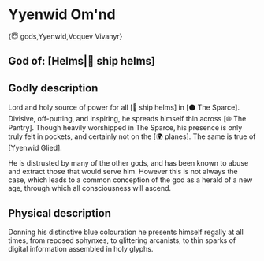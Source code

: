 # Yyenwid Om'nd

{😇 gods,Yyenwid,Voquev Vivanyr}

## **God of:** [Helms|🧢 ship helms]

## **Godly description**
Lord and holy source of power for all [🧢 ship helms] in [⚫ The Sparce]. Divisive, off-putting, and inspiring, he spreads himself thin across [🌐 The Pantry]. Though heavily worshipped in The Sparce, his presence is only truly felt in pockets, and certainly not on the [🌍 planes]. The same is true of [Yyenwid Glied].

He is distrusted by many of the other gods, and has been known to abuse and extract those that would serve him. However this is not always the case, which leads to a common conception of the god as a herald of a new age, through which all consciousness will ascend.

## **Physical description**
Donning his distinctive blue colouration he presents himself regally at all times, from reposed sphynxes, to glittering arcanists, to thin sparks of digital information assembled in holy glyphs.